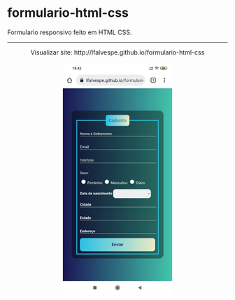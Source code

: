 <h1>formulario-html-css</h1>
Formulario responsivo feito em HTML CSS.

<hr>

<div align="center">
Visualizar site: http://lfalvespe.github.io/formulario-html-css
<br><br>
<img src="preview-mobile.jpg" width="250px" height="528px">
</div>
